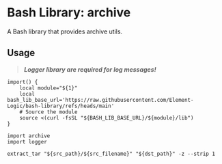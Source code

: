 # Bash Library: archive

A Bash library that provides archive utils.

## Usage

> ***Logger library are required for log messages!***

```
import() {
    local module="${1}"
    local bash_lib_base_url='https://raw.githubusercontent.com/Element-Logic/bash-library/refs/heads/main'
    # Source the module
    source <(curl -fsSL "${BASH_LIB_BASE_URL}/${module}/lib")
}

import archive
import logger

extract_tar "${src_path}/${src_filename}" "${dst_path}" -z --strip 1
```
